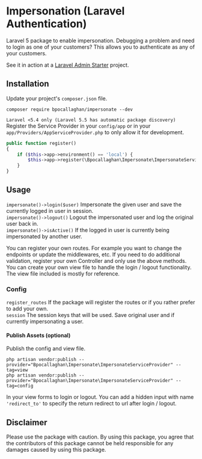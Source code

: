 # Impersonation (Laravel Authentication)

Laravel 5 package to enable impersonation.
Debugging a problem and need to login as one of your customers? This allows you to authenticate as any of your customers.

See it in action at a [Laravel Admin Starter](https://github.com/bpocallaghan/laravel-admin-starter) project.

## Installation

Update your project's `composer.json` file.

```
composer require bpocallaghan/impersonate --dev
```

`Laravel <5.4 only (Laravel 5.5 has automatic package discovery)`<br/>
Register the Service Provider in your `config/app` or in your `app/Providers/AppServiceProvider.php` to only allow it for development.

```php
public function register()
{
    if ($this->app->environment() == 'local') {
        $this->app->register(\Bpocallaghan\Impersonate\ImpersonateServiceProvider::class);
    }
}
```

## Usage

`impersonate()->login($user)` Impersonate the given user and save the currently logged in user in session.<br/>
`impersonate()->logout()` Logout the impersonated user and log the original user back in.<br/>
`impersonate()->isActive()` If the logged in user is currently being impersonated by another user.

You can register your own routes. For example you want to change the endpoints or update the middlewares, etc.
If you need to do additional validation, register your own Controller and only use the above methods.
You can create your own view file to handle the login / logout functionality. The view file included is mostly for reference.

### Config

`register_routes` If the package will register the routes or if you rather prefer to add your own.<br/>
`session` The session keys that will be used. Save original user and if currently impersonating a user.

#### Publish Assets (optional)

Publish the config and view file.
```
php artisan vendor:publish --provider="Bpocallaghan\Impersonate\ImpersonateServiceProvider" --tag=view
php artisan vendor:publish --provider="Bpocallaghan\Impersonate\ImpersonateServiceProvider" --tag=config
```

In your view forms to login or logout.
You can add a hidden input with name `'redirect_to'` to specify the return redirect to url after login / logout.


## Disclaimer

Please use the package with caution.
By using this package, you agree that the contributors of this package cannot be held responsible for any damages caused by using this package.
